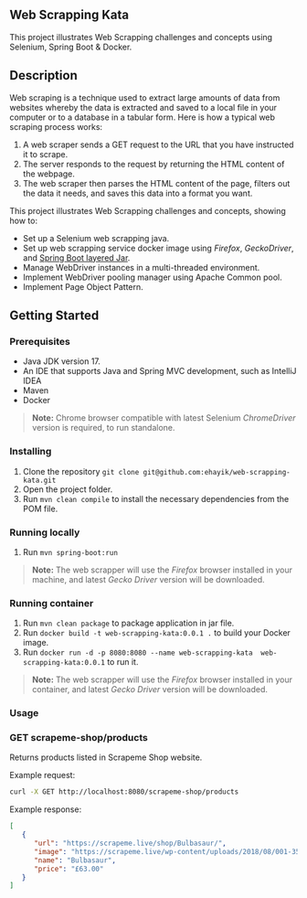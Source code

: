 ## Web Scrapping Kata

This project illustrates Web Scrapping challenges and concepts using Selenium, Spring Boot & Docker.

## Description

Web scraping is a technique used to extract large amounts of data from websites whereby the data is
extracted and saved to a local file in your computer or to a database in a tabular form.
Here is how a typical web scraping process works:

1. A web scraper sends a GET request to the URL that you have instructed it to scrape.
2. The server responds to the request by returning the HTML content of the webpage.
3. The web scraper then parses the HTML content of the page, filters out the data it needs,
   and saves this data into a format you want.

This project illustrates Web Scrapping challenges and concepts, showing how to:

- Set up a Selenium web scrapping java.
- Set up web scrapping service docker image using _Firefox_, _GeckoDriver_, and [Spring Boot layered Jar](https://www.baeldung.com/spring-boot-docker-images#layered-jars).
- Manage WebDriver instances in a multi-threaded environment.
- Implement WebDriver pooling manager using Apache Common pool.
- Implement Page Object Pattern.

## Getting Started

### Prerequisites

- Java JDK version 17.
- An IDE that supports Java and Spring MVC development, such as IntelliJ IDEA
- Maven
- Docker

> **Note:** 
> Chrome browser compatible with latest Selenium _ChromeDriver_ version is required, to run standalone.

### Installing

1. Clone the repository `git clone git@github.com:ehayik/web-scrapping-kata.git`
2. Open the project folder.
3. Run `mvn clean compile` to install the necessary dependencies from the POM file.

### Running locally

1. Run `mvn spring-boot:run`

> **Note:** 
> The web scrapper will use the _Firefox_ browser installed in your machine, and latest _Gecko Driver_ version will be downloaded.

### Running container

1. Run `mvn clean package` to package application in jar file.
2. Run `docker build -t web-scrapping-kata:0.0.1 .`  to build your Docker image.
3. Run `docker run -d -p 8080:8080 --name web-scrapping-kata  web-scrapping-kata:0.0.1` to run it.

> **Note:** 
> The web scrapper will use the _Firefox_ browser installed in your container, and latest _Gecko Driver_ version will be downloaded.

### Usage

### GET scrapeme-shop/products

Returns products listed in Scrapeme Shop website.

Example request: 

```bash
curl -X GET http://localhost:8080/scrapeme-shop/products
```

Example response:

```json
[
   {
      "url": "https://scrapeme.live/shop/Bulbasaur/",
      "image": "https://scrapeme.live/wp-content/uploads/2018/08/001-350x350.png",
      "name": "Bulbasaur",
      "price": "£63.00"
   }
]
```
